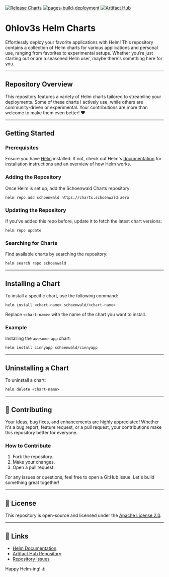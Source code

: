 [![Release Charts](https://github.com/0hlov3/charts/actions/workflows/release.yml/badge.svg?branch=main)](https://github.com/0hlov3/charts/actions/workflows/release.yml)
[![pages-build-deployment](https://github.com/0hlov3/charts/actions/workflows/pages/pages-build-deployment/badge.svg)](https://github.com/0hlov3/charts/actions/workflows/pages/pages-build-deployment)
[![Artifact Hub](https://img.shields.io/endpoint?url=https://artifacthub.io/badge/repository/schoenwald)](https://artifacthub.io/packages/search?repo=schoenwald)

# 0hlov3s Helm Charts

Effortlessly deploy your favorite applications with Helm! This repository contains a collection of Helm charts for various applications and personal use, ranging from favorites to experimental setups. Whether you’re just starting out or are a seasoned Helm user, maybe there's something here for you.

---

## Repository Overview

This repository features a variety of Helm charts tailored to streamline your deployments. Some of these charts I actively use, while others are community-driven or experimental. Your contributions are more than welcome to make them even better! ❤️

---

## Getting Started

### Prerequisites

Ensure you have [Helm](https://helm.sh) installed. If not, check out Helm's [documentation](https://helm.sh/docs) for installation instructions and an overview of how Helm works.

### Adding the Repository

Once Helm is set up, add the Schoenwald Charts repository:

```shell
helm repo add schoenwald https://charts.schoenwald.aero
```

### Updating the Repository

If you’ve added this repo before, update it to fetch the latest chart versions:

```shell
helm repo update
```

### Searching for Charts

Find available charts by searching the repository:

```shell
helm search repo schoenwald
```

---

## Installing a Chart

To install a specific chart, use the following command:

```shell
helm install <chart-name> schoenwald/<chart-name>
```

Replace `<chart-name>` with the name of the chart you want to install.

### Example

Installing the `awesome-app` chart:

```shell
helm install cinnyapp schoenwald/cinnyapp
```

---

## Uninstalling a Chart

To uninstall a chart:

```shell
helm delete <chart-name>
```

---

## 🌟 Contributing

Your ideas, bug fixes, and enhancements are highly appreciated! Whether it's a bug report, feature request, or a pull request, your contributions make this repository better for everyone.

### How to Contribute

1. Fork the repository.
2. Make your changes.
3. Open a pull request.

For any issues or questions, feel free to open a GitHub issue. Let's build something great together!

---

## 📜 License

This repository is open-source and licensed under the [Apache License 2.0](./LICENSE).

---

## 🧭 Links

- [Helm Documentation](https://helm.sh/docs)
- [Artifact Hub Repository](https://artifacthub.io/packages/search?repo=schoenwald)
- [Repository Issues](https://github.com/0hlov3/charts/issues)

Happy Helm-ing! ⚓
